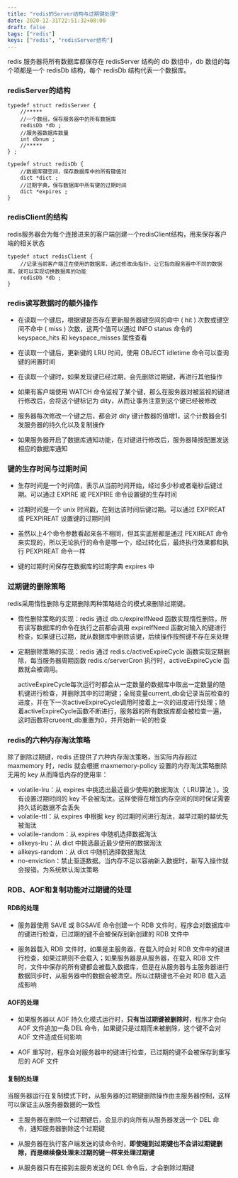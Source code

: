 ```yaml
---
title: "redis的Server结构与过期键处理"
date: 2020-12-31T22:51:32+08:00
draft: false
tags: ["redis"]
keys: ["redis", "redisServer结构"]
---
```


redis 服务器将所有数据库都保存在 redisServer 结构的 db 数组中，db 数组的每个项都是一个 redisDb 结构，每个 redisDb 结构代表一个数据库。

### redisServer的结构

```
typedef struct redisServer {
	//*****
	//一个数组，保存服务器中的所有数据库
	redisDb *db ;
	//服务器数据库数量
	int dbnum ;
	//*****
} ;

typedef struct redisDb {
	//数据库键空间，保存数据库中的所有键值对
	dict *dict ;
	//过期字典，保存数据库中所有键的过期时间
	dict *expires ;
}
```

### redisClient的结构

redis服务器会为每个连接进来的客户端创建一个redisClient结构，用来保存客户端的相关状态

```
typedef stuct redisClient {
	//记录当前客户端正在使用的数据库，通过修改db指针，让它指向服务器中不同的数据库，就可以实现切换数据库的功能
	redisDb *db ;
}
```

### redis读写数据时的额外操作

* 在读取一个键后，根据键是否存在更新服务器键空间的命中 ( hit ) 次数或键空间不命中 ( miss ) 次数，这两个值可以通过 INFO status 命令的 keyspace_hits 和 keyspace_misses 属性查看

* 在读取一个键后，更新键的 LRU 时间，使用 OBJECT idletime 命令可以查询键的闲置时间

* 在读取一个键时，如果发现键已经过期，会先删除过期键，再进行其他操作

* 如果有客户端使用 WATCH 命令监视了某个键，那么在服务器对被监视的键进行修改后，会将这个键标记为 dity，从而让事务注意到这个键已经被修改

* 服务器每次修改一个键之后，都会对 dity 键计数器的值增1，这个计数器会引发服务器的持久化以及复制操作

* 如果服务器开启了数据库通知功能，在对键进行修改后，服务器降按配置发送相应的数据库通知

### 键的生存时间与过期时间

* 生存时间是一个时间值，表示从当前时间开始，经过多少秒或者毫秒后键过期。可以通过 EXPIRE 或 PEXPIRE 命令设置键的生存时间

* 过期时间是一个 unix 时间戳，在到达该时间后键过期。可以通过 EXPIREAT 或 PEXPIREAT 设置键的过期时间

* 虽然以上4个命令参数看起来各不相同，但其实底层都是通过 PEXIREAT 命令来实现的，所以无论执行的命令是哪一个，经过转化后，最终执行效果都和执行 PEXPIREAT 命令一样

* 键的过期时间保存在数据库的过期字典 expires 中

### 过期键的删除策略

redis采用惰性删除与定期删除两种策略结合的模式来删除过期键。

* 惰性删除策略的实现：redis 通过 db.c/expireIfNeed 函数实现惰性删除，所有读写数据库的命令在执行之前都会调用 expireIfNeed 函数对输入的键进行检查，如果键已过期，就从数据库中删除该键，后续操作按照键不存在来处理

* 定期删除策略的实现：redis 通过 redis.c/activeExpireCycle 函数实现定期删除，每当服务器周期函数 redis.c/serverCron 执行时，activeExpireCycle 函数就会被调用。

  activeExpireCycle每次运行时都会从一定数量的数据库中取出一定数量的随机键进行检查，并删除其中的过期键；全局变量current_db会记录当前检查的进度，并在下一次activeExpireCycle调用时接着上一次的进度进行处理；随着activeExpireCycle函数不断进行，服务器的所有数据库都会被检查一遍，这时函数将crueent_db重置为0，并开始新一轮的检查

### redis的六种内存淘汰策略

除了删除过期键，redis 还提供了六种内存淘汰策略，当实际内存超过 maxmemory 时，redis 就会根据 maxmemory-policy 设置的内存淘汰策略删除无用的 key 从而降低内存的使用率： 

* volatile-lru：从 expires 中挑选出最近最少使用的数据淘汰（ LRU算法 ）。没有设置过期时间的 key 不会被淘汰。这样使得在增加内存空间的同时保证需要持久话的数据不会丢失
* volatile-ttl：从 expires 中根据 key 的过期时间进行淘汰，越早过期的越优先被淘汰
* volatile-random：从 expires 中随机选择数据淘汰
* allkeys-lru：从 dict 中挑选最近最少使用的数据淘汰
* allkeys-random：从 dict 中随机选择数据淘汰
* no-enviction：禁止驱逐数据。当内存不足以容纳新入数据时，新写入操作就会报错。为系统默认淘汰策略

### RDB、AOF和复制功能对过期键的处理

#### RDB的处理

* 服务器使用 SAVE 或 BGSAVE 命令创建一个 RDB 文件时，程序会对数据库中的键进行检查，已过期的键不会被保存到新创建的 RDB 文件中

* 服务器载入 RDB 文件时，如果是主服务器，在载入时会对 RDB 文件中的键进行检查，如果过期则不会载入；如果服务器是从服务器，在载入 RDB 文件时，文件中保存的所有键都会被载入数据库，但是在从服务器与主服务器进行数据同步时，从服务器中的数据会被清空。所以过期键也不会对 RDB 载入造成影响

#### AOF的处理

* 如果服务器以 AOF 持久化模式运行时，**只有当过期键被删除时**，程序才会向 AOF 文件追加一条 DEL 命令，如果键只是过期而未被删除，这个键不会对 AOF 文件造成任何影响

* AOF 重写时，程序会对服务器中的键进行检查，已过期的键不会被保存到重写后的 AOF 文件

#### 复制的处理

当服务器运行在复制模式下时，从服务器的过期键删除操作由主服务器控制，这样可以保证主从服务器数据的一致性

* 主服务器在删除一个过期键后，会显示的向所有从服务器发送一个 DEL 命令，通知服务器删除这个过期键

* 从服务器在执行客户端发送的读命令时，**即使碰到过期键也不会讲过期键删除，而是继续像处理未过期的键一样来处理过期键**

* 从服务器只有在接到主服务发送的 DEL 命令后，才会删除过期键